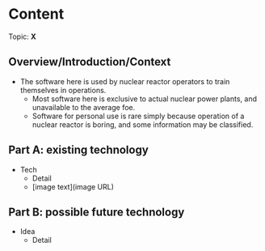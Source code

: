 # Content
Topic: **X**

## Overview/Introduction/Context
* The software here is used by nuclear reactor operators to train themselves in operations.
  * Most software here is exclusive to actual nuclear power plants, and unavailable to the average foe.
  * Software for personal use is rare simply because operation of a nuclear reactor is boring, and some information may be classified.

## Part A: existing technology
* Tech
  * Detail
  * [image text](image URL)

## Part B: possible future technology
* Idea
  * Detail
